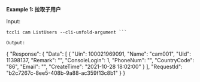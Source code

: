 **Example 1: 拉取子用户**



Input: 

```
tccli cam ListUsers --cli-unfold-argument ```

Output: 
```
{
    "Response": {
        "Data": [
            {
                "Uin": 100021969091,
                "Name": "cam001",
                "Uid": 11398137,
                "Remark": "",
                "ConsoleLogin": 1,
                "PhoneNum": "",
                "CountryCode": "86",
                "Email": "",
                "CreateTime": "2021-10-28 18:02:00"
            }
        ],
        "RequestId": "b2c7267c-8ee5-408b-9a88-ac359f13c8b1"
    }
}
```

